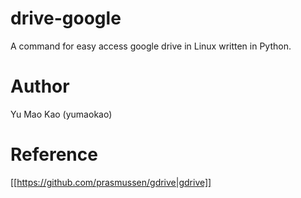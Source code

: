 drive-google
============

A command for easy access google drive in Linux written in Python.

Author
============
Yu Mao Kao (yumaokao)

Reference
============
[[https://github.com/prasmussen/gdrive|gdrive]]
